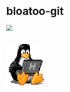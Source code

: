 # bloatoo-git
![](https://komarev.com/ghpvc/?username=bloatoo-git&color=lightgrey)

<br>

<div id="header">
  <img src="https://github.com/bloatoo-git/bloatoo-git/blob/main/tux.gif" width=100 text-align=center/>
</div>
